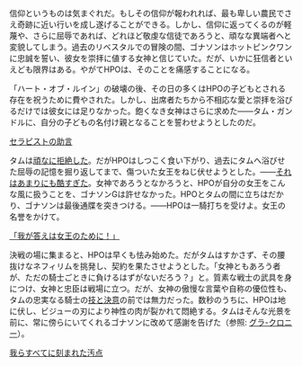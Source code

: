 <!-- title: 神でさえ血を流す -->
<!-- relationship: Enemy -->

信仰というものは気まぐれだ。もしその信仰が報われれば、最も卑しい農民でさえ奇跡に近い行いを成し遂げることができる。しかし、信仰に返ってくるのが軽蔑や、さらに屈辱であれば、どれほど敬虔な信徒であろうと、頑なな異端者へと変貌してしまう。過去のリベスタルでの冒険の間、ゴナソンはホットピンクワンに忠誠を誓い、彼女を崇拝に値する女神と信じていた。だが、いかに狂信者といえども限界はある。やがてHPOは、そのことを痛感することになる。

「ハート・オブ・ルイン」の破壊の後、その日の多くはHPOの子どもとされる存在を祝うために費やされた。しかし、出席者たちから不相応な愛と崇拝を浴びるだけでは彼女には足りなかった。飽くなき女神はさらに求めた――タム・ガンドルに、自分の子どもの名付け親となることを誓わせようとしたのだ。

[セラピストの助言](#embed:https://www.youtube.com/watch?v=rDdbFYqcAyI&t=8206s)

タムは[頑なに拒絶した](https://www.youtube.com/watch?v=rDdbFYqcAyI&t=7533s)。だがHPOはしつこく食い下がり、過去にタムへ浴びせた屈辱の記憶を掘り返してまで、傷ついた女王をねじ伏せようとした。――[それはあまりにも酷すぎた](https://youtu.be/rDdbFYqcAyI?t=7566)。女神であろうとなかろうと、HPOが自分の女王をこんな風に扱うことを、ゴナソンGは許せなかった。HPOとタムの間に立ちはだかり、ゴナソンは最後通牒を突きつける。――HPOは一騎打ちを受けよ。女王の名誉をかけて。

[「我が答えは女王のために！」](#embed:https://youtu.be/rDdbFYqcAyI?t=8982)

決戦の場に集まると、HPOは早くも怯み始めた。だがタムはすかさず、その腰抜けなネフィリムを挑発し、契約を果たさせようとした。「女神ともあろう者が、ただの騎士ごときに負けるはずがないだろう？」と。質素な戦士の武具を身につけ、女神と忠臣は戦場に立つ。だが、女神の傲慢な言葉や自称の優位性も、タムの忠実なる騎士の[技と決意](https://youtu.be/rDdbFYqcAyI?t=9277)の前では無力だった。数秒のうちに、HPOは地に伏し、ビジューの刃により神性の肉が裂かれて悶絶する。タムはそんな光景を前に、常に傍らにいてくれるゴナソンに改めて感謝を告げた（参照: [グラ-クロニー](#edge:kronii-gigi)）。

[我らすべてに刻まれた汚点](#embed:https://youtu.be/rDdbFYqcAyI?t=9317)
